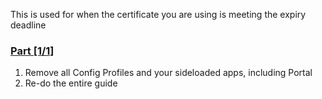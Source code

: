 This is used for when the certificate you are using is meeting the expiry deadline

### [Part [1/1] ](whysoooofurious.netlify.app)
1. Remove all Config Profiles and your sideloaded apps, including Portal
3. Re-do the entire guide
